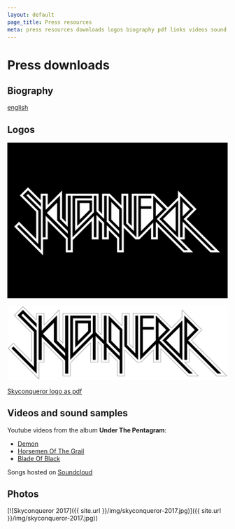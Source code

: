 ```yaml
---
layout: default
page_title: Press resources
meta: press resources downloads logos biography pdf links videos sound samples
---
```


Press downloads
===

Biography
---

[english](biography.pdf)

Logos
---

[![Skyconqueror logo black](Skyconqueror_Logo_schwatt.jpg)](Skyconqueror_Logo_schwatt.jpg)

[![Skyconqueror logo white](Skyconqueror_Logo_weiss.jpg)](Skyconqueror_Logo_weiss.jpg)

[Skyconqueror logo as pdf](Skyconqueror_Logo.PDF)


Videos and sound samples
---

Youtube videos from the album __Under The Pentagram__:
* [Demon](https://www.youtube.com/watch?v=DXzbY-fTW10&t=69s)
* [Horsemen Of The Grail](https://www.youtube.com/watch?v=CC_co-hXq2Y)
* [Blade Of Black](https://youtu.be/SpDyBGosBEM)

Songs hosted on [Soundcloud](https://soundcloud.com/skyconqueror/sets/new-album-2014)


Photos
---


[![Skyconqueror 2017]({{ site.url }}/img/skyconqueror-2017.jpg)]({{ site.url }}/img/skyconqueror-2017.jpg))
